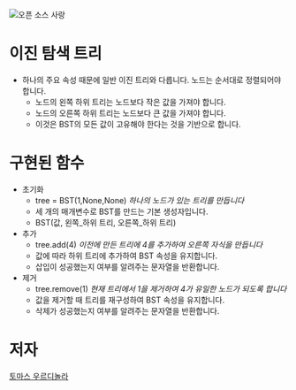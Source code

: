 ![오픈 소스 사랑](https://badges.frapsoft.com/os/v1/open-source.svg?v=103)

# 이진 탐색 트리
- 하나의 주요 속성 때문에 일반 이진 트리와 다릅니다. 노드는 순서대로 정렬되어야 합니다.
  - 노드의 왼쪽 하위 트리는 노드보다 작은 값을 가져야 합니다.
  - 노드의 오른쪽 하위 트리는 노드보다 큰 값을 가져야 합니다.
  - 이것은 BST의 모든 값이 고유해야 한다는 것을 기반으로 합니다.

# 구현된 함수
- 초기화
  - tree = BST(1,None,None) _하나의 노드가 있는 트리를 만듭니다_
  - 세 개의 매개변수로 BST를 만드는 기본 생성자입니다.
  - BST(값, 왼쪽_하위 트리, 오른쪽_하위 트리)
- 추가
  - tree.add(4) _이전에 만든 트리에 4를 추가하여 오른쪽 자식을 만듭니다_
  - 값에 따라 하위 트리에 추가하여 BST 속성을 유지합니다.
  - 삽입이 성공했는지 여부를 알려주는 문자열을 반환합니다.
- 제거
  - tree.remove(1) _현재 트리에서 1을 제거하여 4가 유일한 노드가 되도록 합니다_
  - 값을 제거할 때 트리를 재구성하여 BST 속성을 유지합니다.
  - 삭제가 성공했는지 여부를 알려주는 문자열을 반환합니다.
# 저자
[토마스 우르디놀라](https://github.com/tomurdi)
